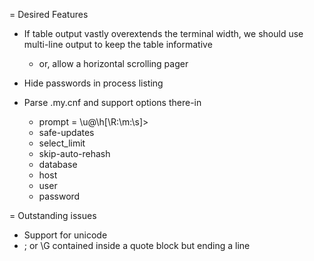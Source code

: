 = Desired Features

 * If table output vastly overextends the terminal width, we should use multi-line output to keep the table informative
   - or, allow a horizontal scrolling pager

 * Hide passwords in process listing
 * Parse .my.cnf and support options there-in
   - prompt = \\u@\\h[\\R:\\m:\\s]>
   - safe-updates
   - select_limit
   - skip-auto-rehash
   - database
   - host
   - user
   - password

= Outstanding issues

 * Support for unicode
 * ; or \G contained inside a quote block but ending a line

